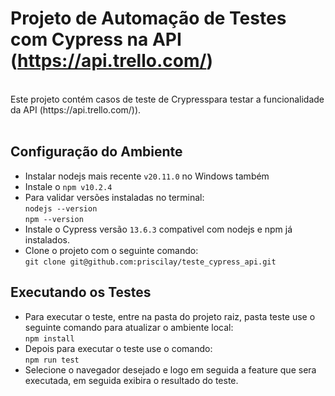 # Projeto de Automação de Testes com Cypress na API (https://api.trello.com/) <br>

<br>
Este projeto contém casos de teste de Crypresspara testar a funcionalidade da API (https://api.trello.com/)). <br>
<br>


<a name="Configuração do Ambiente"></a>
## Configuração do Ambiente <br>
- Instalar nodejs mais recente ```v20.11.0``` no Windows também <br>
- Instale o ```npm v10.2.4 ``` <br>
- Para validar versões instaladas no terminal: <br>
```nodejs --version``` <br>
```npm --version``` <br>
- Instale o Cypress versão ```13.6.3``` compativel com nodejs e npm já instalados. <br>
- Clone o projeto com o seguinte comando: <br>
```git clone git@github.com:priscilay/teste_cypress_api.git``` <br>



## Executando os Testes <br>
- Para executar o teste, entre na pasta do projeto raiz, pasta teste  use o seguinte comando para atualizar o ambiente local:  <br>
```npm install``` <br>
- Depois para executar o teste use o comando: <br>
```npm run test```
- Selecione o navegador desejado e logo em seguida a feature que sera executada, em seguida exibira o resultado do teste.
